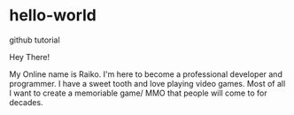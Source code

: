 # hello-world
github tutorial

Hey There!

My Online name is Raiko. I'm here to become a professional developer and programmer.
I have a sweet tooth and love playing video games. Most of all I want to create a memoriable game/ MMO 
that people will come to for decades. 
